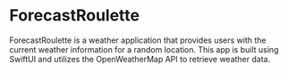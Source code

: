 # ForecastRoulette
 ForecastRoulette is a weather application that provides users with the current weather information for a random location. This app is built using SwiftUI and utilizes the OpenWeatherMap API to retrieve weather data.
